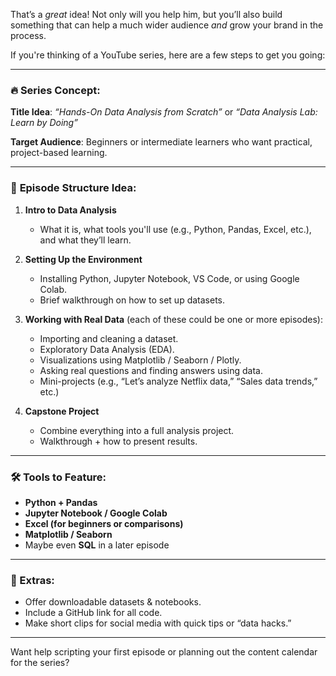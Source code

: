 That’s a *great* idea! Not only will you help him, but you’ll also build something that can help a much wider audience *and* grow your brand in the process.

If you're thinking of a YouTube series, here are a few steps to get you going:

---

### 🔥 **Series Concept**:
**Title Idea**: *“Hands-On Data Analysis from Scratch”* or *“Data Analysis Lab: Learn by Doing”*

**Target Audience**: Beginners or intermediate learners who want practical, project-based learning.

---

### 🧩 **Episode Structure Idea**:

1. **Intro to Data Analysis**  
   - What it is, what tools you'll use (e.g., Python, Pandas, Excel, etc.), and what they’ll learn.

2. **Setting Up the Environment**  
   - Installing Python, Jupyter Notebook, VS Code, or using Google Colab.
   - Brief walkthrough on how to set up datasets.

3. **Working with Real Data** (each of these could be one or more episodes):
   - Importing and cleaning a dataset.
   - Exploratory Data Analysis (EDA).
   - Visualizations using Matplotlib / Seaborn / Plotly.
   - Asking real questions and finding answers using data.
   - Mini-projects (e.g., “Let’s analyze Netflix data,” “Sales data trends,” etc.)

4. **Capstone Project**  
   - Combine everything into a full analysis project.
   - Walkthrough + how to present results.

---

### 🛠 Tools to Feature:
- **Python + Pandas**
- **Jupyter Notebook / Google Colab**
- **Excel (for beginners or comparisons)**
- **Matplotlib / Seaborn**
- Maybe even **SQL** in a later episode

---

### 📢 Extras:
- Offer downloadable datasets & notebooks.
- Include a GitHub link for all code.
- Make short clips for social media with quick tips or “data hacks.”

---

Want help scripting your first episode or planning out the content calendar for the series?
